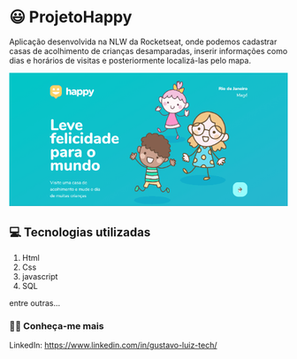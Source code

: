 # :smiley: ProjetoHappy 
Aplicação desenvolvida na NLW da Rocketseat, onde podemos cadastrar casas de acolhimento de crianças desamparadas, inserir informações como dias e horários de visitas e posteriormente localizá-las pelo mapa.


![gif NLW](https://github.com/luiz-lgrp/ProjetoHappy/blob/main/nlw3.gif)



## :computer: Tecnologias utilizadas
1. Html
1. Css
1. javascript 
1. SQL 

 entre outras... 
 
 ### :technologist: Conheça-me mais
 
 LinkedIn: https://www.linkedin.com/in/gustavo-luiz-tech/
 
